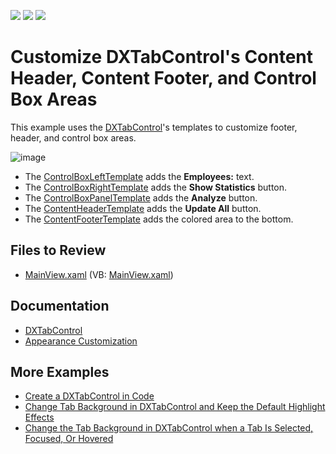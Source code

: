 <!-- default badges list -->
![](https://img.shields.io/endpoint?url=https://codecentral.devexpress.com/api/v1/VersionRange/128641992/22.2.2%2B)
[![](https://img.shields.io/badge/Open_in_DevExpress_Support_Center-FF7200?style=flat-square&logo=DevExpress&logoColor=white)](https://supportcenter.devexpress.com/ticket/details/T245606)
[![](https://img.shields.io/badge/📖_How_to_use_DevExpress_Examples-e9f6fc?style=flat-square)](https://docs.devexpress.com/GeneralInformation/403183)
<!-- default badges end -->

# Customize DXTabControl's Content Header, Content Footer, and Control Box Areas

This example uses the [DXTabControl](https://docs.devexpress.com/WPF/DevExpress.Xpf.Core.DXTabControl)'s templates to customize footer, header, and control box areas.

![image](https://user-images.githubusercontent.com/65009440/216605474-40a025bf-02e0-47d3-b94d-3c956c7c3431.png)

* The [ControlBoxLeftTemplate](https://docs.devexpress.com/WPF/DevExpress.Xpf.Core.DXTabControl.ControlBoxLeftTemplate) adds the **Employees:** text.
* The [ControlBoxRightTemplate](https://docs.devexpress.com/WPF/DevExpress.Xpf.Core.DXTabControl.ControlBoxRightTemplate) adds the **Show Statistics** button.
* The [ControlBoxPanelTemplate](https://docs.devexpress.com/WPF/DevExpress.Xpf.Core.DXTabControl.ControlBoxPanelTemplate) adds the **Analyze** button.
* The [ContentHeaderTemplate](https://docs.devexpress.com/WPF/DevExpress.Xpf.Core.DXTabControl.ContentHeaderTemplate) adds the **Update All** button.
* The [ContentFooterTemplate](https://docs.devexpress.com/WPF/DevExpress.Xpf.Core.DXTabControl.ContentFooterTemplate) adds the colored area to the bottom.

## Files to Review

* [MainView.xaml](./CS/DXTabControlExample/View/MainView.xaml) (VB: [MainView.xaml](./VB/DXTabControlExample/View/MainView.xaml))

## Documentation

* [DXTabControl](https://docs.devexpress.com/WPF/7975/controls-and-libraries/layout-management/tab-control/fundamentals/dxtabcontrol)
* [Appearance Customization](https://docs.devexpress.com/WPF/113899/controls-and-libraries/layout-management/tab-control/concepts/appearance-customization)

## More Examples

* [Create a DXTabControl in Code](https://github.com/DevExpress-Examples/how-to-create-a-dxtabcontrol-in-code-e2150)
* [Change Tab Background in DXTabControl and Keep the Default Highlight Effects](https://github.com/DevExpress-Examples/how-to-change-tab-background-in-dxtabcontrol-and-keep-the-default-highlight-effects-t327840)
* [Change the Tab Background in DXTabControl when a Tab Is Selected, Focused, Or Hovered](https://github.com/DevExpress-Examples/how-to-change-the-tab-background-in-dxtabcontrol-when-a-tab-is-selected-focused-or-hovered-t327852)
